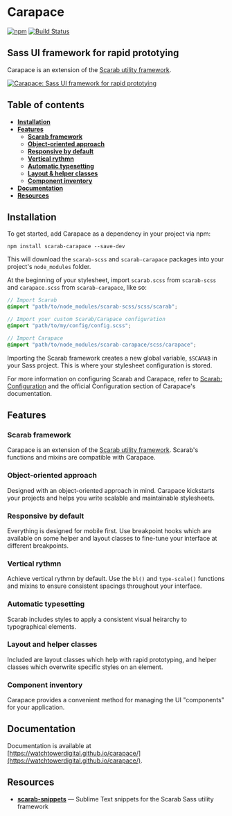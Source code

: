 # Carapace

[![npm](https://img.shields.io/npm/v/scarab-carapace.svg)](https://www.npmjs.com/package/scarab-carapace) [![Build Status](https://travis-ci.org/watchtowerdigital/carapace.svg?branch=master)](https://travis-ci.org/watchtowerdigital/carapace) 



## Sass UI framework for rapid prototying

Carapace is an extension of the [Scarab utility framework](https://github.com/watchtowerdigital/scarab.git).

[![Carapace: Sass UI framework for rapid prototying](https://raw.githubusercontent.com/watchtowerdigital/carapace/master/images/carapace-banner.png)](https://watchtowerdigital.github.io/carapace)

## Table of contents
* [**Installation**](#installation)
* [**Features**](#features)
	* [**Scarab framework**](#scarab-framework)
	* [**Object-oriented approach**](#object-oriented-approach)
	* [**Responsive by default**](#responsive-by-default)
	* [**Vertical rythmn**](#vertical-rythmn)
	* [**Automatic typesetting**](#automatic-typesetting)
	* [**Layout & helper classes**](#layout-helper-classes)
	* [**Component inventory**](#component-inventory)
* [**Documentation**](#documentation)
* [**Resources**](#resources)



## Installation

To get started, add Carapace as a dependency in your project via npm:

```
npm install scarab-carapace --save-dev
```

This will download the `scarab-scss` and `scarab-carapace` packages into your project's `node_modules` folder.

At the beginning of your stylesheet, import `scarab.scss` from `scarab-scss` and `carapace.scss` from `scarab-carapace`, like so: 

```scss
// Import Scarab
@import "path/to/node_modules/scarab-scss/scss/scarab";

// Import your custom Scarab/Carapace configuration
@import "path/to/my/config/config.scss";

// Import Carapace
@import "path/to/node_modules/scarab-carapace/scss/carapace";
```

Importing the Scarab framework creates a new global variable, `$SCARAB` in your Sass project. This is where your stylesheet configuration is stored.

For more information on configuring Scarab and Carapace, refer to [Scarab: Configuration](https://github.com/watchtowerdigital/scarab#configuration) and the official Configuration section of Carapace's documentation.



## Features

### Scarab framework
Carapace is an extension of the [Scarab utility framework](https://github.com/watchtowerdigital/scarab.git). Scarab's functions and mixins are compatible with Carapace.

### Object-oriented approach
Designed with an object-oriented approach in mind. Carapace kickstarts your projects and helps you write scalable and maintainable stylesheets.

### Responsive by default
Everything is designed for mobile first. Use breakpoint hooks which are available on some helper and layout classes to fine-tune your interface at different breakpoints.

### Vertical rythmn
Achieve vertical rythmn by default. Use the `bl()` and `type-scale()` functions and mixins to ensure consistent spacings throughout your interface.

### Automatic typesetting
Scarab includes styles to apply a consistent visual heirarchy to typographical elements.

### Layout and helper classes
Included are layout classes which help with rapid prototyping, and helper classes which overwrite specific styles on an element.

### Component inventory
Carapace provides a convenient method for managing the UI "components" for your application.



## Documentation

Documentation is available at [https://watchtowerdigital.github.io/carapace/](https://watchtowerdigital.github.io/carapace/).



## Resources

* [**scarab-snippets**](https://github.com/watchtowerdigital/scarab-snippets.git) — Sublime Text snippets for the Scarab Sass utility framework
